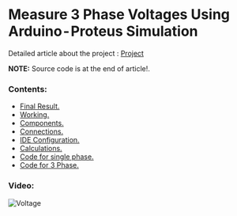 # Measure 3 Phase Voltages Using Arduino - Proteus Simulation
Detailed article about the project : [Project](https://medium.com/@4yub1k/measure-3-phase-voltages-using-arduino-proteus-simulation-cce1988f5547)

**NOTE:** Source code is at the end of article!.
### Contents:
- [Final Result.](https://medium.com/@4yub1k/measure-3-phase-voltages-using-arduino-proteus-simulation-cce1988f5547#b2cc)
- [Working.](https://medium.com/@4yub1k/measure-3-phase-voltages-using-arduino-proteus-simulation-cce1988f5547#59a5)
- [Components.](https://medium.com/@4yub1k/measure-3-phase-voltages-using-arduino-proteus-simulation-cce1988f5547#d0e9)
- [Connections.](https://medium.com/@4yub1k/measure-3-phase-voltages-using-arduino-proteus-simulation-cce1988f5547#de49)
- [IDE Configuration.](https://medium.com/@4yub1k/measure-3-phase-voltages-using-arduino-proteus-simulation-cce1988f5547#756b)
- [Calculations.](https://medium.com/@4yub1k/measure-3-phase-voltages-using-arduino-proteus-simulation-cce1988f5547#62d4)
- [Code for single phase.](https://medium.com/@4yub1k/measure-3-phase-voltages-using-arduino-proteus-simulation-cce1988f5547#7e30)
- [Code for 3 Phase.](https://medium.com/@4yub1k/measure-3-phase-voltages-using-arduino-proteus-simulation-cce1988f5547#8645)

### Video:
![Voltage](https://github.com/4yub1k/3-phase-voltmeter/assets/45902447/6c9aa057-5f48-4ae1-9d0a-4a56ae73bb3e)
